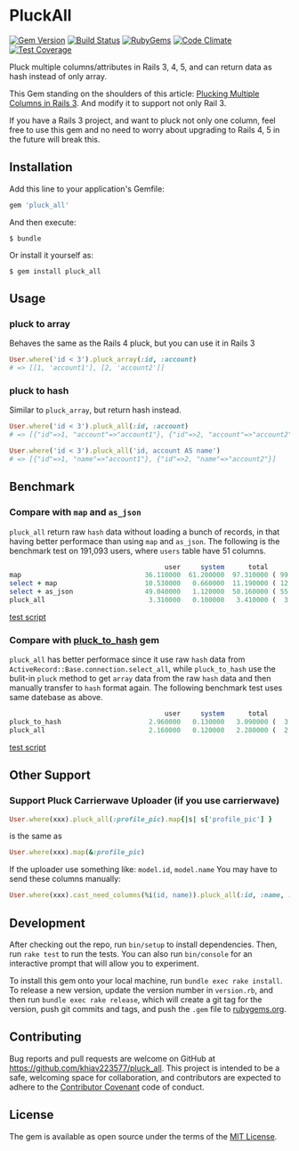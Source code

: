 # PluckAll

[![Gem Version](https://img.shields.io/gem/v/pluck_all.svg?style=flat)](http://rubygems.org/gems/pluck_all)
[![Build Status](https://travis-ci.org/khiav223577/pluck_all.svg?branch=master)](https://travis-ci.org/khiav223577/pluck_all)
[![RubyGems](http://img.shields.io/gem/dt/pluck_all.svg?style=flat)](http://rubygems.org/gems/pluck_all)
[![Code Climate](https://codeclimate.com/github/khiav223577/pluck_all/badges/gpa.svg)](https://codeclimate.com/github/khiav223577/pluck_all)
[![Test Coverage](https://codeclimate.com/github/khiav223577/pluck_all/badges/coverage.svg)](https://codeclimate.com/github/khiav223577/pluck_all/coverage)

Pluck multiple columns/attributes in Rails 3, 4, 5, and can return data as hash instead of only array.

This Gem standing on the shoulders of this article: [Plucking Multiple Columns in Rails 3](http://meltingice.net/2013/06/11/pluck-multiple-columns-rails/).
And modify it to support not only Rail 3.

If you have a Rails 3 project, and want to pluck not only one column, 
feel free to use this gem and no need to worry about upgrading to Rails 4, 5 in the future will break this.



## Installation

Add this line to your application's Gemfile:

```ruby
gem 'pluck_all'
```

And then execute:

    $ bundle

Or install it yourself as:

    $ gem install pluck_all

## Usage
### pluck to array
Behaves the same as the Rails 4 pluck, but you can use it in Rails 3
```rb
User.where('id < 3').pluck_array(:id, :account)
# => [[1, 'account1'], [2, 'account2']]
```
### pluck to hash
Similar to `pluck_array`, but return hash instead.
```rb
User.where('id < 3').pluck_all(:id, :account)
# => [{"id"=>1, "account"=>"account1"}, {"id"=>2, "account"=>"account2"}] 

User.where('id < 3').pluck_all('id, account AS name')
# => [{"id"=>1, "name"=>"account1"}, {"id"=>2, "name"=>"account2"}] 
```

## Benchmark
### Compare with `map` and `as_json`

`pluck_all` return raw `hash` data without loading a bunch of records, in that having better performace than using `map` and `as_json`. The following is the benchmark test on 191,093 users, where `users` table have 51 columns.

```rb
                                       user     system      total        real
map                               36.110000  61.200000  97.310000 ( 99.535375)
select + map                      10.530000   0.660000  11.190000 ( 12.550974)
select + as_json                  49.040000   1.120000  50.160000 ( 55.417534)
pluck_all                          3.310000   0.100000   3.410000 (  3.527775)
```
[test script](https://github.com/khiav223577/pluck_all/issues/18)

### Compare with [pluck_to_hash](https://github.com/girishso/pluck_to_hash) gem

`pluck_all` has better performace since it use raw `hash` data from `ActiveRecord::Base.connection.select_all`, while `pluck_to_hash` use the bulit-in `pluck` method to get `array` data from the raw `hash` data and then manually transfer to `hash` format again. The following benchmark test uses same datebase as above.

```rb
                                       user     system      total        real
pluck_to_hash                      2.960000   0.130000   3.090000 (  3.421640)
pluck_all                          2.160000   0.120000   2.280000 (  2.605118)
```
[test script](https://github.com/khiav223577/pluck_all/issues/18#issuecomment-325407080)

## Other Support
### Support Pluck Carrierwave Uploader (if you use carrierwave)
```rb
User.where(xxx).pluck_all(:profile_pic).map{|s| s['profile_pic'] }
```
is the same as
```rb
User.where(xxx).map(&:profile_pic)
```
If the uploader use something like: `model.id`, `model.name`
You may have to send these columns manually:
```rb
User.where(xxx).cast_need_columns(%i(id, name)).pluck_all(:id, :name, :profile_pic).map{|s| s['profile_pic'] }
```

## Development

After checking out the repo, run `bin/setup` to install dependencies. Then, run `rake test` to run the tests. You can also run `bin/console` for an interactive prompt that will allow you to experiment.

To install this gem onto your local machine, run `bundle exec rake install`. To release a new version, update the version number in `version.rb`, and then run `bundle exec rake release`, which will create a git tag for the version, push git commits and tags, and push the `.gem` file to [rubygems.org](https://rubygems.org).

## Contributing

Bug reports and pull requests are welcome on GitHub at https://github.com/khiav223577/pluck_all. This project is intended to be a safe, welcoming space for collaboration, and contributors are expected to adhere to the [Contributor Covenant](http://contributor-covenant.org) code of conduct.


## License

The gem is available as open source under the terms of the [MIT License](http://opensource.org/licenses/MIT).

